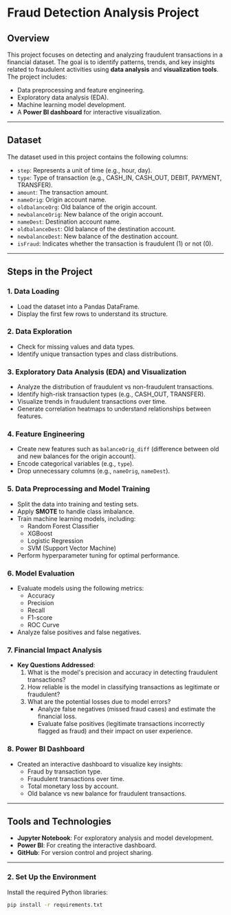 # Fraud Detection Analysis Project

## Overview
This project focuses on detecting and analyzing fraudulent transactions in a financial dataset. The goal is to identify patterns, trends, and key insights related to fraudulent activities using **data analysis** and **visualization tools**. The project includes:
- Data preprocessing and feature engineering.
- Exploratory data analysis (EDA).
- Machine learning model development.
- A **Power BI dashboard** for interactive visualization.

---

## Dataset
The dataset used in this project contains the following columns:
- `step`: Represents a unit of time (e.g., hour, day).
- `type`: Type of transaction (e.g., CASH_IN, CASH_OUT, DEBIT, PAYMENT, TRANSFER).
- `amount`: The transaction amount.
- `nameOrig`: Origin account name.
- `oldbalanceOrg`: Old balance of the origin account.
- `newbalanceOrig`: New balance of the origin account.
- `nameDest`: Destination account name.
- `oldbalanceDest`: Old balance of the destination account.
- `newbalanceDest`: New balance of the destination account.
- `isFraud`: Indicates whether the transaction is fraudulent (1) or not (0).

---

## Steps in the Project

### 1. Data Loading
- Load the dataset into a Pandas DataFrame.
- Display the first few rows to understand its structure.

### 2. Data Exploration
- Check for missing values and data types.
- Identify unique transaction types and class distributions.

### 3. Exploratory Data Analysis (EDA) and Visualization
- Analyze the distribution of fraudulent vs non-fraudulent transactions.
- Identify high-risk transaction types (e.g., CASH_OUT, TRANSFER).
- Visualize trends in fraudulent transactions over time.
- Generate correlation heatmaps to understand relationships between features.

### 4. Feature Engineering
- Create new features such as `balanceOrig_diff` (difference between old and new balances for the origin account).
- Encode categorical variables (e.g., `type`).
- Drop unnecessary columns (e.g., `nameOrig`, `nameDest`).

### 5. Data Preprocessing and Model Training
- Split the data into training and testing sets.
- Apply **SMOTE** to handle class imbalance.
- Train machine learning models, including:
  - Random Forest Classifier
  - XGBoost
  - Logistic Regression
  - SVM (Support Vector Machine)
- Perform hyperparameter tuning for optimal performance.

### 6. Model Evaluation
- Evaluate models using the following metrics:
  - Accuracy
  - Precision
  - Recall
  - F1-score
  - ROC Curve
- Analyze false positives and false negatives.

### 7. Financial Impact Analysis
- **Key Questions Addressed**:
  1. What is the model's precision and accuracy in detecting fraudulent transactions?
  2. How reliable is the model in classifying transactions as legitimate or fraudulent?
  3. What are the potential losses due to model errors?
     - Analyze false negatives (missed fraud cases) and estimate the financial loss.
     - Evaluate false positives (legitimate transactions incorrectly flagged as fraud) and their impact on user experience.

### 8. Power BI Dashboard
- Created an interactive dashboard to visualize key insights:
  - Fraud by transaction type.
  - Fraudulent transactions over time.
  - Total monetary loss by account.
  - Old balance vs new balance for fraudulent transactions.

---

## Tools and Technologies
- **Jupyter Notebook**: For exploratory analysis and model development.
- **Power BI**: For creating the interactive dashboard.
- **GitHub**: For version control and project sharing.

---
### 2. Set Up the Environment
Install the required Python libraries:

```bash
pip install -r requirements.txt


